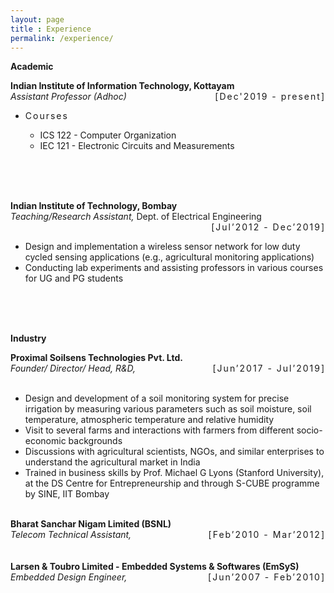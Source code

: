 ```yaml
---
layout: page
title : Experience
permalink: /experience/
---
```


<div class="manual-post">
<div class="manual sectionTitle"><strong>Academic</strong><br></div>
<p>  <div class="manual-content">
<exp>
  <div id="exp-text">
   <a style="font-weight: bolder;" >Indian Institute of Information Technology, Kottayam </a> <br>
<i> Assistant Professor (Adhoc)</i> <span style="letter-spacing: 2px !important; 400;float:right;"> [Dec'2019 - present]</span> 
</div>
<div class="manual-content">
<exp>
  <div id="exp-text">
    <ul>
<li><span style="letter-spacing: 2px !important;font-weight: 400">Courses</span></li>
    <ul>
    <li>ICS 122 - Computer Organization</li>
    <li>IEC 121 - Electronic Circuits and Measurements</li>
    </ul>
</ul>
 </div>
<!---<div id="exp-logo"><img src="/assets/img/iiitk.jpg"></div> --->
</exp>
</div>
<br>
<br>
<br>
<!-- --------------------------------------------------->
<p>
<div class="manual-content">
<exp>
 <div id="exp-text">
<a  style="font-weight: bolder;"> Indian Institute of Technology, Bombay </a> <br>
<i> Teaching/Research Assistant,</i> Dept. of Electrical Engineering <span style="letter-spacing: 2px !important; float:right;"> [Jul’2012 - Dec’2019]</span>
<br>
<br>
    <ul>
    <li> Design and implementation a wireless sensor network for low duty cycled sensing applications (e.g., agricultural monitoring applications)</li>
    <li> Conducting lab experiments and assisting professors in various courses for UG and PG students </li>
    </ul>
</div>
<!--- <div id="exp-logo"><img src="/assets/img/iitb.png"></div>  --->
</exp>
</div><br>
<br>
<br>
</p>
<!-- --------------------------------------------------->
<div class="manual sectionTitle"><strong>Industry</strong><br></div>
<p> <div class="manual-content">
<exp>
 <div id="exp-text">
  <a  style="font-weight: bolder;"> Proximal Soilsens Technologies Pvt. Ltd. </a> <br>
<i> Founder/ Director/ Head, R&D,</i>  <span style="letter-spacing: 2px !important; float:right;"> [Jun’2017 - Jul’2019]</span>
<br>
<br>
<ul>
<li> Design and development of a soil monitoring system for precise irrigation by measuring various parameters such as soil moisture, soil temperature, atmospheric temperature and relative humidity </li>
<li> Visit to several farms and interactions with farmers from different socio-economic backgrounds </li>
<li> Discussions with agricultural scientists, NGOs, and similar enterprises to understand the agricultural market in India </li>
<li> Trained in business skills by Prof. Michael G Lyons (Stanford University), at the DS Centre for Entrepreneurship and through S-CUBE programme by SINE, IIT Bombay </li>
</ul>
</div>
<!--- <div id="exp-logo"><img src="/assets/img/soilsens.png"></div> --->
</exp>
<br>


<exp>
 <div id="exp-text">
<a  style="font-weight: bolder;"> Bharat Sanchar Nigam Limited (BSNL) </a> <br>
<i> Telecom Technical Assistant,</i>  <span style="letter-spacing: 2px !important; float:right;"> [Feb’2010 - Mar’2012]</span><br><br>
</div>
<!--- <div id="exp-logo"><img src="/assets/img/bsnl.png"></div> --->
</exp>
<br>


<exp>
 <div id="exp-text">
<a  style="font-weight: bolder;"> Larsen & Toubro Limited - Embedded Systems & Softwares (EmSyS) </a> <br>
<i> Embedded Design Engineer,</i>  <span style="letter-spacing: 2px !important; float:right;"> [Jun’2007 - Feb’2010]</span><br><br>
</div>
<!-- <div id="exp-logo"><img src="/assets/img/lnt.png"></div> --->
</exp>
</div>
</p>

